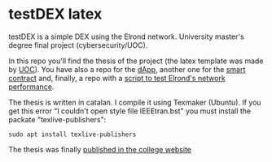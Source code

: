 # testDEX latex

testDEX is a simple DEX using the Elrond network. University master's degree final project (cybersecurity/UOC).

In this repo you'll find the thesis of the project (the latex template was made by [UOC](https://www.uoc.edu/)). You have also a repo for the [dApp](https://github.com/sergiogrubio/TFM_dapp), another one for the [smart contract](https://github.com/sergiogrubio/TFM_smart_contract) and, finally, a repo with a [script to test Elrond's network performance](https://github.com/sergiogrubio/TFM_stats).

The thesis is written in catalan. I compile it using Texmaker (Ubuntu). If you get this error "I couldn't open style file IEEEtran.bst" you must install the packate "texlive-publishers":

```
sudo apt install texlive-publishers
```

The thesis was finally [published in the college website](https://openaccess.uoc.edu/handle/10609/146212)
